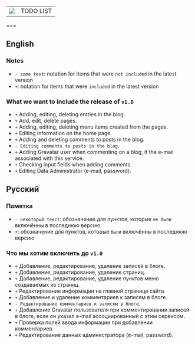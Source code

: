 <table>
<tbody>
<tr>
<td><img src="https://raw.github.com/VikkyShostak/t-CMS/master/theme/img/t-cms-logo.png"></td>
<td>TODO LIST</td>
</tr>
</tbody>
</table>

===

## English

### Notes

* `- some text`: notation for items that were `not included` in the latest version
* `+`: notation for items that were `included` in the latest version

### What we want to include the release of `v1.0`

* `+` Adding, editing, deleting entries in the blog.
* `+` Add, edit, delete pages.
* `+` Adding, editing, deleting menu items created from the pages.
* `+` Editing information on the home page.
* `+` Adding and deleting comments to posts in the blog.
* `- Editing comments to posts in the blog`.
* `+` Adding Gravatar user when commenting on a blog, if the e-mail associated with this service.
* `+` Checking input fields when adding comments.
* `+` Editing Data Administrator (e-mail, password).

## Русский

### Памятка

* `- некоторый текст`: обозначение для пунктов, которые `не были` включённы в последнюю версию
* `+`: обозначение для пунктов, которые `были` включённы в последнюю версию

### Что мы хотим включить до `v1.0`

* `+` Добавление, редактирование, удаление записей в блоге.
* `+` Добавление, редактирование, удаление страниц.
* `+` Добавление, редактирование, удаление пунктов меню создаваемых из страниц.
* `+` Редактирование информации на главной странице сайта.
* `+` Добавление и удаление комментариев к записям в блоге.
* `- Редактирование комментариев к записям в блоге`.
* `+` Добавление Gravatar пользователя при комментировании записей в блоге, если он указал e-mail ассоциированный с этим сервисом.
* `+` Проверка полей ввода информации при добавлении комментариев.
* `+` Редактирование данных администратора (e-mail, password).